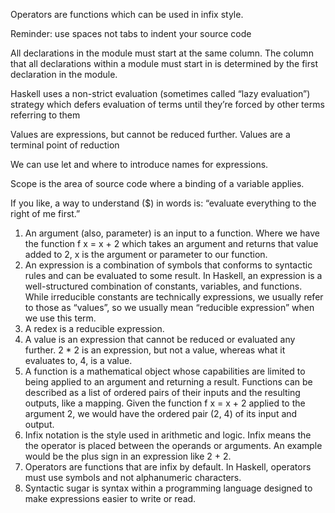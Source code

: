 Operators are functions which can be used in infix style.

Reminder: use spaces not tabs to indent your source code

All declarations in the module must start at the same column. The column that all declarations
within a module must start in is determined by the first declaration in the
module. 

Haskell uses a non-strict evaluation (sometimes called
“lazy evaluation”) strategy which defers evaluation of terms until they’re
forced by other terms referring to them

Values are expressions, but cannot be reduced further. Values are a terminal
point of reduction

We can use let and where to introduce names for expressions.

Scope is the area of source code where a binding of a variable
applies.

If you like, a way to understand ($) in words is: “evaluate everything to
the right of me first.”


1. An argument (also, parameter) is an input to a function. Where we
have the function f x = x + 2 which takes an argument and returns
that value added to 2, x is the argument or parameter to our function.
2. An expression is a combination of symbols that conforms to syntactic
rules and can be evaluated to some result. In Haskell, an expression is
a well-structured combination of constants, variables, and functions.
While irreducible constants are technically expressions, we usually
refer to those as “values”, so we usually mean “reducible expression”
when we use this term.
3. A redex is a reducible expression.
4. A value is an expression that cannot be reduced or evaluated any
further. 2 * 2 is an expression, but not a value, whereas what it
evaluates to, 4, is a value.
5. A function is a mathematical object whose capabilities are limited to
being applied to an argument and returning a result. Functions can
be described as a list of ordered pairs of their inputs and the resulting
outputs, like a mapping. Given the function f x = x + 2 applied to
the argument 2, we would have the ordered pair (2, 4) of its input
and output.
6. Infix notation is the style used in arithmetic and logic. Infix means
the the operator is placed between the operands or arguments. An
example would be the plus sign in an expression like 2 + 2.
7. Operators are functions that are infix by default. In Haskell, operators
must use symbols and not alphanumeric characters.
8. Syntactic sugar is syntax within a programming language designed to
make expressions easier to write or read.

